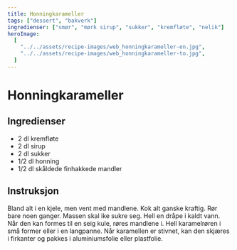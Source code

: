 ```yaml
---
title: Honningkarameller
tags: ["dessert", "bakverk"]
ingredienser: ["smør", "mørk sirup", "sukker", "kremfløte", "nelik"]
heroImage:
  [
    "../../assets/recipe-images/web_honningkarameller-en.jpg",
    "../../assets/recipe-images/web_honningkarameller-to.jpg",
  ]
---
```


# Honningkarameller

## Ingredienser

- 2 dl kremfløte
- 2 dl sirup
- 2 dl sukker
- 1/2 dl honning
- 1/2 dl skåldede finhakkede mandler

## Instruksjon

Bland alt i en kjele, men vent med mandlene. Kok alt ganske kraftig. Rør bare noen ganger. Massen skal ike sukre seg. Hell en dråpe i kaldt vann. Når den kan formes til en seig kule, røres mandlene i. Hell karamelrøren i små former eller i en langpanne. Når karamellen er stivnet, kan den skjæres i firkanter og pakkes i aluminiumsfolie eller plastfolie.
